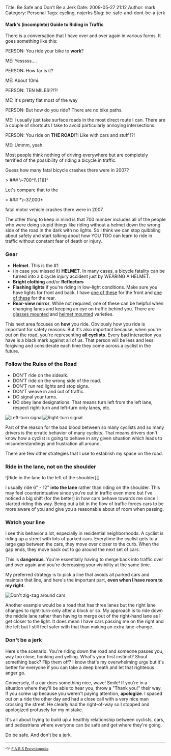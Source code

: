 Title: Be Safe and Don't Be a Jerk
Date: 2009-05-27 21:12
Author: mark
Category: Personal
Tags: cycling, nojerks
Slug: be-safe-and-dont-be-a-jerk

#### Mark's (incomplete) Guide to Riding in Traffic

</p>

There is a conversation that I have over and over again in various
forms. It goes something like this:

PERSON: You ride your bike to **work**?

ME: Yesssss....

PERSON: How far is it?

ME: About 10mi.

PERSON: TEN MILES!?!?!

ME: It's pretty flat most of the way

PERSON: But how do you ride? There are no bike paths.

ME: I usually just take surface roads in the most direct route I can.
There are a couple of shortcuts I take to avoid particularly annoying
intersections.

PERSON: You ride on **THE ROAD**!?! Like with cars and stuff !?!

ME: Ummm, yeah.

Most people think nothing of driving everywhere but are completely
terrified of the possibility of riding a bicycle in traffic.

Guess how many fatal bicycle crashes there were in 2007?

<p>
> ### \~700^\\ [1][]^

</p>

Let's compare that to the

<p>
> ### *\~37,000*

</p>
fatal motor vehicle crashes there were in 2007.

The other thing to keep in mind is that 700 number includes all of the
people who were doing stupid things like riding without a helmet down
the wrong side of the road in the dark with no lights. So I think we can
stop quibbling about safety and start talking about how YOU TOO can
learn to ride in traffic without constant fear of death or injury.

### Gear

</p>

-   **Helmet**. This is the \#1
-   (in case you missed it) **HELMET**. In many cases, a bicycle
    fatality can be turned into a bicycle injury accident just by
    WEARING A HELMET.
-   **Bright clothing** and/or **Reflectors**
-   **Flashing lights** if you're riding in low-light conditions. Make
    sure you have lights for front and back. I have [one of these][] for
    the front and [one of these][2] for the rear.
-   **Rear-view mirror**. While not required, one of these can be
    helpful when changing lanes and keeping an eye on traffic behind
    you. There are [glasses mounted][] and [helmet mounted][] varieties.
    </p>
    <p>

</p>

This next area focuses on **how** you ride. Obviously how you ride is
important for safety reasons. But it's also important because, when
you're out on the road, you're representing **all cyclists**. Every bad
interaction you have is a black mark against all of us. That person will
be less and less forgiving and considerate each time they come across a
cyclist in the future.

### Follow the Rules of the Road

</p>

-   DON'T ride on the sidealk.
-   DON'T ride on the wrong side of the road.
-   DON'T run red lights and stop signs.
-   DON'T weave in and out of traffic.
-   DO signal your turns.
-   DO obey lane designations. That means turn left from the left lane,
    respect right-turn and left-turn only lanes, etc.

</p>

![Left-turn signal][]![Right-turn signal][]

Part of the reason for the bad blood between so many cyclists and so
many drivers is the erratic behavior of many cyclists. That means
drivers don't know how a cyclist is going to behave in any given
situation which leads to misunderstandings and frustration all around.

There are few other strategies that I use to establish my space on the
road.

### Ride in the lane, not on the shoulder

</p>
![Ride in the lane to the left of the shoulder][]

I usually ride 6" - 12" **into the lane** rather than riding on the
shoulder. This may feel counterintuative since you're out in traffic
even more but I've noticed a big shift (for the better) in how cars
behave towards me since I started riding this way. Being out a bit in
the flow of traffic forces cars to be more aware of you and give you a
reasonable about of room when passing.

### Watch your line

</p>
I see this behavior a lot, especially in residential neighborhoods. A
cyclist is riding up a street with lots of parked cars. Everytime the
cyclist gets to a large gap between the cars, they move over closer to
the curb. When the gap ends, they move back out to go around the next
set of cars.

This is **dangerous**. You're essentially having to merge back into
traffic over and over again and you're decreasing your visibility at the
same time.

My preferred strategy is to pick a line that avoids all parked cars and
maintain that line, and here's the important part, **even when I have
room to my right.**

![Don't zig-zag around cars][]

Another example would be a road that has three lanes but the right lane
changes to right-turn-only after a block or so. My approach is to ride
down the middle lane rather than having to merge out of the right-hand
lane as I get closer to the light. It does mean I have cars passing me
on the right and the left but I still feel safer with that than making
an extra lane-change.

### Don't be a jerk

</p>
Here's the scenario. You're riding down the road and someone passes you,
way too close, honking and yelling. What's your first instinct? Shout
something back? Flip them off? I know that's my overwhelming urge but
it's better for everyone if you can take a deep breath and let that
righteous anger go.

Conversely, if a car does something nice, wave! Smile! If you're in a
situation where they'll be able to hear you, throw a "Thank you!" their
way. If you screw up because you weren't paying attention,
**apologize**. I spaced out on a ride the other day and had a close call
with a very nice man crossing the street. He clearly had the
right-of-way so I stopped and apologized profusely for my mistake.

It's all about trying to build up a healthly relationship between
cyclists, cars, and pedestrians where everyone can be safe and get where
they're going.

Do be safe. And don't be a jerk.

* * * * *

</p>
<small>

<a name="footnote1">^1^ [F.A.R.S Encyclopedia][]</a>

</small>

  [1]: #footnote1
  [one of these]: http://www.amazon.com/Planet-Bike-Beamer-Bicycle-Bracket/dp/B000HU11ZG/ref=sr_1_2?ie=UTF8&s=toys-and-games&qid=1243439135&sr=8-2
  [2]: http://www.amazon.com/Planet-Bike-Blinky-Bicycle-Leveling/dp/B000793NY4/ref=sr_1_6?ie=UTF8&s=sporting-goods&qid=1243439153&sr=8-6
  [glasses mounted]: http://www.nashbar.com/bikes/Product_10053_10052_124383_-1_23500_10000_23505
  [helmet mounted]: http://www.nashbar.com/bikes/Product_10053_10052_186739_-1_201355_10000_201357
  [Left-turn signal]: http://farm3.static.flickr.com/2435/3569821915_881f866207.jpg?v=0
  [Right-turn signal]: http://farm3.static.flickr.com/2430/3569821921_d1989f0d4e.jpg?v=0
  [Ride in the lane to the left of the shoulder]: http://farm4.static.flickr.com/3298/3569806321_29b80c6fce_o.png
  [Don't zig-zag around cars]: http://farm3.static.flickr.com/2479/3569806323_a8f5b5fe43_o.png
  [F.A.R.S Encyclopedia]: http://www-fars.nhtsa.dot.gov/Main/index.aspx
